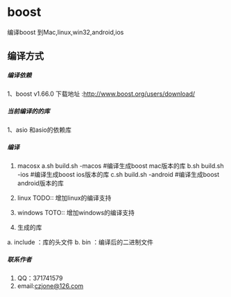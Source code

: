 # boost
编译boost 到Mac,linux,win32,android,ios

## 编译方式

##### 编译依赖

1、boost v1.66.0 下载地址 :http://www.boost.org/users/download/


##### 当前编译的的库

1、asio 和asio的依赖库

##### 编译

1. macosx
	a.sh build.sh -macos  	#编译生成boost mac版本的库
	b.sh build.sh -ios		#编译生成boost ios版本的库
	c.sh build.sh -android	#编译生成boost android版本的库

2. linux
TODO:: 增加linux的编译支持

3. windows
TOTO:: 增加windows的编译支持

4. 生成的库

a. include ：库的头文件
b. bin		：编译后的二进制文件


##### 联系作者
1. QQ：371741579
2. email:czjone@126.com